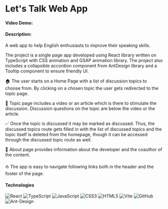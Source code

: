 # Let's Talk Web App
#### Video Demo:  <URL HERE>
#### Description:
A web app to help English enthusiasts to improve their speaking skills.

The project is a single page app developed using React library written on TypeScript with CSS animation and GSAP animation library. The project also includes a collapsible accordion component from AntDesign library and a Tooltip component to ensure friendly UI.

:house: The user starts on a Home Page with a list of discussion topics to choose from. By clicking on a chosen topic the user gets redirected to the topic page.

:page_facing_up: Topic page includes a video or an article which is there to stimulate the discussion. Discussion questions on the topic are below the video or the article.

:white_check_mark: Once the topic is discussed it may be marked as discussed. Thus, the discussed topics route gets filled in with the list of discussed topics and the topic itself is deleted from the homepage, though it can be accessed through the discussed topic route as well.

:dancer: About page provides information about the developer and the coauthor of the content.

:sailboat: The app is easy to navigate following links both in the header and the footer of the page.

#### Technologies
![React](https://img.shields.io/badge/react-%2320232a.svg?style=for-the-badge&logo=react&logoColor=%2361DAFB)
![TypeScript](https://img.shields.io/badge/typescript-%23007ACC.svg?style=for-the-badge&logo=typescript&logoColor=white)
![JavaScript](https://img.shields.io/badge/javascript-%23323330.svg?style=for-the-badge&logo=javascript&logoColor=%23F7DF1E)
![CSS3](https://img.shields.io/badge/css3-%231572B6.svg?style=for-the-badge&logo=css3&logoColor=white)
![HTML5](https://img.shields.io/badge/html5-%23E34F26.svg?style=for-the-badge&logo=html5&logoColor=white)
![Vite](https://img.shields.io/badge/vite-%23646CFF.svg?style=for-the-badge&logo=vite&logoColor=white)
![GitHub](https://img.shields.io/badge/github-%23121011.svg?style=for-the-badge&logo=github&logoColor=white)
![Ant-Design](https://img.shields.io/badge/-AntDesign-%230170FE?style=for-the-badge&logo=ant-design&logoColor=white)